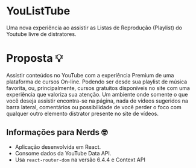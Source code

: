 # YouListTube
Uma nova experiência ao assistir as Listas de Reprodução (Playlist) do Youtube livre de distratores.

# Proposta 💡
Assistir conteúdos no YouTube com a experiência Premium de uma plataforma de cursos On-line. Podendo ser desde sua playlist de música favorita, ou, principalmente, cursos gratuitos disponíveis no site com uma experiência que valoriza sua atenção. Um ambiente onde somente o que você deseja assistir encontra-se na página, nada de vídeos sugeridos na barra lateral, comentários ou possibilidade de você perder o foco com qualquer outro elemento distrator presente no site de vídeos.

## Informações para Nerds 🤓
- Aplicação desenvolvida em React.
- Consome dados da YouTube Data API.
- Usa `react-router-dom` na versão 6.4.4 e Context API
